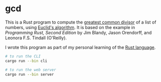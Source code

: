 # gcd

This is a Rust program to compute the
[greatest common divisor](https://en.wikipedia.org/wiki/Greatest_common_divisor)
of a list of numbers, using
[Euclid's algorithm](https://en.wikipedia.org/wiki/Euclidean_algorithm). It is
based on the example in _Programming Rust, Second Edition_
by Jim Blandy, Jason Orendorff, and Leonora F.S. Tindall (O'Reilly).

I wrote this program as part of my personal learning of the
[Rust language](https://www.rust-lang.org/).

```sh
# to run the CLI
cargo run --bin cli

# to run the web server
cargo run --bin server
```
